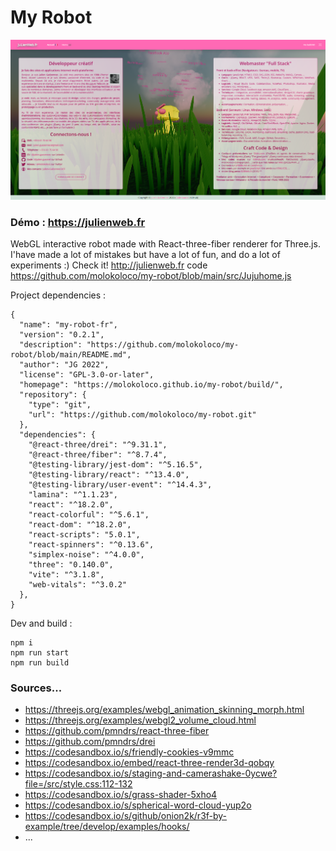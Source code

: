 # My Robot

![Demo screen](https://github.com/molokoloco/my-robot/blob/main/public/img/capture-myrobot-1920x975.png?raw=true "Demo in progress")

### Démo : https://julienweb.fr 

WebGL interactive robot made with React-three-fiber renderer for Three.js.  
I'have made a lot of mistakes but have a lot of fun, and do a lot of experiments :)
Check it! http://julienweb.fr code https://github.com/molokoloco/my-robot/blob/main/src/Jujuhome.js

Project dependencies : 

```
{
  "name": "my-robot-fr",
  "version": "0.2.1",
  "description": "https://github.com/molokoloco/my-robot/blob/main/README.md",
  "author": "JG 2022",
  "license": "GPL-3.0-or-later",
  "homepage": "https://molokoloco.github.io/my-robot/build/",
  "repository": {
    "type": "git",
    "url": "https://github.com/molokoloco/my-robot.git"
  },
  "dependencies": {
    "@react-three/drei": "^9.31.1",
    "@react-three/fiber": "^8.7.4",
    "@testing-library/jest-dom": "^5.16.5",
    "@testing-library/react": "^13.4.0",
    "@testing-library/user-event": "^14.4.3",
    "lamina": "^1.1.23",
    "react": "^18.2.0",
    "react-colorful": "^5.6.1",
    "react-dom": "^18.2.0",
    "react-scripts": "5.0.1",
    "react-spinners": "^0.13.6",
    "simplex-noise": "^4.0.0",
    "three": "0.140.0",
    "vite": "^3.1.8",
    "web-vitals": "^3.0.2"
  },
}
```

Dev and build :

```
npm i
npm run start
npm run build
```

### Sources...

* https://threejs.org/examples/webgl_animation_skinning_morph.html
* https://threejs.org/examples/webgl2_volume_cloud.html
* https://github.com/pmndrs/react-three-fiber
* https://github.com/pmndrs/drei
* https://codesandbox.io/s/friendly-cookies-v9mmc
* https://codesandbox.io/embed/react-three-render3d-qobqy
* https://codesandbox.io/s/staging-and-camerashake-0ycwe?file=/src/style.css:112-132
* https://codesandbox.io/s/grass-shader-5xho4
* https://codesandbox.io/s/spherical-word-cloud-yup2o
* https://codesandbox.io/s/github/onion2k/r3f-by-example/tree/develop/examples/hooks/
* ...
